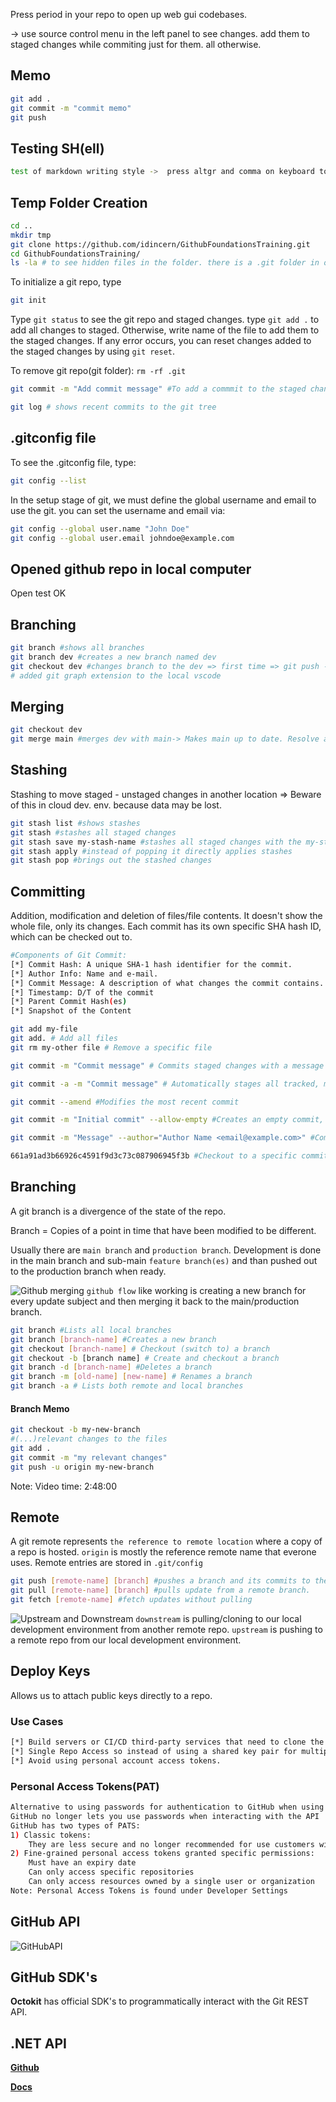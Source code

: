 Press period in your repo to open up web gui codebases.

-> use source control menu in the left panel to see changes. add them to staged changes while commiting just for them. all otherwise.
## Memo
```sh
git add .
git commit -m "commit memo"
git push
```

## Testing SH(ell)
```sh
test of markdown writing style ->  press altgr and comma on keyboard to write backticks. 3 backticks open markdown container
```

## Temp Folder Creation
```sh
cd ..
mkdir tmp
git clone https://github.com/idincern/GithubFoundationsTraining.git
cd GithubFoundationsTraining/
ls -la # to see hidden files in the folder. there is a .git folder in our ws which means that it is a git repo.
```

To initialize a git repo, type
```sh
git init
```

Type ``git status`` to see the git repo and staged changes.
type ``git add .`` to add all changes to staged. Otherwise, write name of the file to add them to the staged changes. If any error occurs, you can reset changes added to the staged changes by using ``git reset``.

To remove git repo(git folder): ``rm -rf .git``

```sh
git commit -m "Add commit message" #To add a commmit to the staged changes
```

```sh
git log # shows recent commits to the git tree
```

## .gitconfig file
To see the .gitconfig file, type:

```sh
git config --list
```

In the setup stage of git, we must define the global username and email to use the git.
you can set the username and email via:

```sh
git config --global user.name "John Doe"
git config --global user.email johndoe@example.com
```

## Opened github repo in local computer
Open test OK


## Branching
```sh
git branch #shows all branches
git branch dev #creates a new branch named dev
git checkout dev #changes branch to the dev => first time => git push -u origin dev
# added git graph extension to the local vscode
```

## Merging
```sh
git checkout dev
git merge main #merges dev with main-> Makes main up to date. Resolve any conflicts with the main first if there is any.
```

## Stashing
Stashing to move staged - unstaged changes in another location => 
Beware of this in cloud dev. env. because data may be lost.
```sh
git stash list #shows stashes
git stash #stashes all staged changes
git stash save my-stash-name #stashes all staged changes with the my-stash-name name
git stash apply #instead of popping it directly applies stashes
git stash pop #brings out the stashed changes
```

## Committing
Addition, modification and deletion of files/file contents.
It doesn't show the whole file, only its changes.
Each commit has its own specific SHA hash ID, which can be checked out to.
```sh
#Components of Git Commit:
[*] Commit Hash: A unique SHA-1 hash identifier for the commit.
[*] Author Info: Name and e-mail.
[*] Commit Message: A description of what changes the commit contains.
[*] Timestamp: D/T of the commit
[*] Parent Commit Hash(es)
[*] Snapshot of the Content
```

```sh
git add my-file
git add. # Add all files
git rm my-other file # Remove a specific file

git commit -m "Commit message" # Commits staged changes with a message

git commit -a -m "Commit message" # Automatically stages all tracked, modified files before the commit 

git commit --amend #Modifies the most recent commit 

git commit -m "Initial commit" --allow-empty #Creates an empty commit, useful as a placeholder

git commit -m "Message" --author="Author Name <email@example.com>" #Commits with a specified author.

661a91ad3b66926c4591f9d3c73c087906945f3b #Checkout to a specific commit based on SHA hash git checkout 
```

## Branching
A git branch is a divergence of the state of the repo.

Branch = Copies of a point in time that have been modified to be different.

Usually there are ``main branch`` and ``production branch``. Development is done in the main branch and sub-main ``feature branch(es)`` and than pushed out to the production branch when ready.

![Github merging](<github flow.PNG>)
``github flow`` like working is creating a new branch for every update subject and then merging it back to the main/production branch.

```sh
git branch #Lists all local branches 
git branch [branch-name] #Creates a new branch 
git checkout [branch-name] # Checkout (switch to) a branch 
git checkout -b [branch name] # Create and checkout a branch 
git branch -d [branch-name] #Deletes a branch
git branch -m [old-name] [new-name] # Renames a branch
git branch -a # Lists both remote and local branches 
```

#### Branch Memo
```sh
git checkout -b my-new-branch 
#(...)relevant changes to the files
git add .
git commit -m "my relevant changes"
git push -u origin my-new-branch
```
Note: Video time: 2:48:00

## Remote
A git remote represents ``the reference to remote location`` where a copy of a repo is hosted.
``origin`` is mostly the reference remote name that everone uses. 
Remote entries are stored in ``.git/config``
```sh
git push [remote-name] [branch] #pushes a branch and its commits to the specific remote
git pull [remote-name] [branch] #pulls update from a remote branch.
git fetch [remote-name] #fetch updates without pulling
```
![Upstream and Downstream](upstream-dwnstream.PNG)
``downstream`` is pulling/cloning to our local development environment from another remote repo.
``upstream`` is pushing to a remote repo from our local development environment.

## Deploy Keys
Allows us to attach public keys directly to a repo.
### Use Cases
```sh
[*] Build servers or CI/CD third-party services that need to clone the repo so they perform a build or deploy.
[*] Single Repo Access so instead of using a shared key pair for multiple repos you have a single key pair for a single Git repo.
[*] Avoid using personal account access tokens.

```

### Personal Access Tokens(PAT)
```sh
Alternative to using passwords for authentication to GitHub when using the GitHub API or the command line
GitHub no longer lets you use passwords when interacting with the API
GitHub has two types of PATS:
1) Classic tokens:
    They are less secure and no longer recommended for use customers with legacy systems may be still using classic token.
2) Fine-grained personal access tokens granted specific permissions:
    Must have an expiry date
    Can only access specific repositories
    Can only access resources owned by a single user or organization
Note: Personal Access Tokens is found under Developer Settings
```

## GitHub API
![GitHubAPI](gitubAPI.PNG)

## GitHub SDK's
**Octokit** has official SDK's to programmatically interact with the Git REST API.
## .NET API
**[Github](https://github.com/octokit/octokit.net)** 

**[Docs](https://octokitnet.readthedocs.io/en/latest)**
